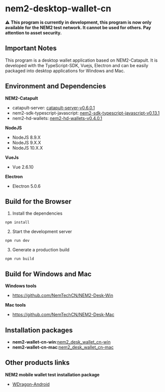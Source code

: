 # nem2-desktop-wallet-cn

:warning: **This program is currently in development, this program is now only available for the NEM2 test network. It cannot be used for others. Pay attention to asset security.**

## Important Notes
This program is a desktop wallet application based on NEM2-Catapult. It is developed with the TypeScript-SDK, Vuejs, Electron and can be easily packaged into desktop applications for Windows and Mac.

## Environment and Dependencies
**NEM2-Catapult**
- catapult-server: [catapult-server-v0.6.0.1](https://github.com/nemtech/catapult-server/releases/tag/v0.6.0.1)
- nem2-sdk-typescript-javascript: [nem2-sdk-typescript-javascript-v0.13.1](https://github.com/nemtech/nem2-sdk-typescript-javascript/releases/tag/v0.13.1)
- nem2-hd-wallets: [nem2-hd-wallets-v0.4.0.1](https://github.com/nemfoundation/nem2-hd-wallets/releases/tag/v0.4.1)

**NodeJS**
- NodeJS 8.9.X
- NodeJS 9.X.X
- NodeJS 10.X.X

**VueJs**
- Vue 2.6.10

**Electron**
- Electron 5.0.6

## Build for the Browser
1. Install the dependencies
```
npm install 
```
2. Start the development server
```
npm run dev 
```
3. Generate a production build
```
npm run build 
```

## Build for Windows and Mac
**Windows tools**
- https://github.com/NemTechCN/NEM2-Desk-Win

**Mac tools**
- https://github.com/NemTechCN/NEM2-Desk-Mac

## Installation packages
- **nem2-wallet-cn-win**:[nem2_desk_wallet_cn-win](https://github.com/NemTechCN/NEM2-Desk-Win/blob/master/dist/NEM2-Wallet-Setup.exe)
- **nem2-wallet-cn-mac**:[nem2_desk_wallet_cn-mac](https://github.com/NemTechCN/NEM2-Desk-Mac/blob/master/dist/nem2-wallet-0.1.5.dmg)

## Other products links

**NEM2 mobile wallet test installation package**

- [WDragon-Android](https://github.com/NemTechCN/APK)

